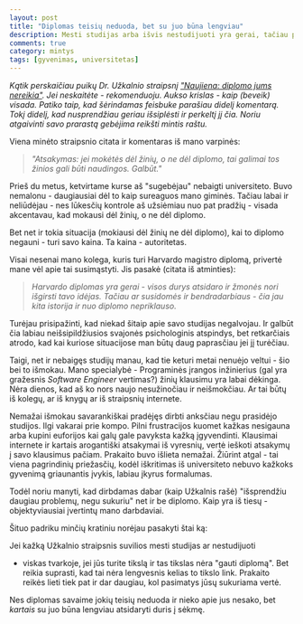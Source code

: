 ```yaml
---
layout: post
title: "Diplomas teisių neduoda, bet su juo būna lengviau"
description: Mesti studijas arba išvis nestudijuoti yra gerai, tačiau prakaito išlieti reiks ne ką mažiau.
comments: true
category: mintys
tags: [gyvenimas, universitetas]
---
```


_Kątik perskaičiau puikų Dr. Užkalnio straipsnį
["Naujiena: diplomo jums nereikia"](http://protokolai.com/2012/11/18/naujiena-diplomo-jums-nebereikia/). Jei
neskaitėte - rekomenduoju. Aukso krislas - kaip (beveik)
visada. Patiko taip, kad šėrindamas feisbuke parašiau didelį
komentarą. Tokį didelį, kad nusprendžiau geriau išsiplėsti ir perkeltį
jį čia.  Noriu atgaivinti savo prarastą gebėjima reikšti mintis
raštu._

Viena minėto straipsnio citata ir komentaras iš mano varpinės:

> _"Atsakymas: jei mokėtės dėl žinių, o ne dėl diplomo, tai galimai tos
>  žinios gali būti naudingos. Galbūt."_

Prieš du metus, ketvirtame kurse aš "sugebėjau" nebaigti
universiteto. Buvo nemalonu - daugiausiai dėl to kaip sureaguos mano
giminės. Tačiau labai ir neliūdėjau - nes lūkesčių kontrole aš
užsiėmiau nuo pat pradžių - visada akcentavau, kad mokausi dėl žinių,
o ne dėl diplomo.

Bet net ir tokia situacija (mokiausi dėl žinių ne dėl diplomo), kai to
diplomo negauni - turi savo kaina. Ta kaina - autoritetas.

Visai nesenai mano kolega, kuris turi Harvardo magistro diplomą,
privertė mane vėl apie tai susimąstyti. Jis pasakė (citata iš
atminties):

> _Harvardo diplomas yra gerai - visos durys atsidaro ir žmonės nori
> išgirsti tavo idėjas. Tačiau ar susidomės ir bendradarbiaus - čia
> jau kita istorija ir nuo diplomo nepriklauso._

Turėjau prisipažinti, kad niekad šitaip apie savo studijas negalvojau.
Ir galbūt čia labiau neišsipildžiusios svajonės psichologinis
atspindys, bet retkarčiais atrodo, kad kai kuriose situacijose man
būtų daug paprasčiau jei jį turėčiau.

Taigi, net ir nebaigęs studijų manau, kad tie keturi metai
nenuėjo veltui - šio bei to išmokau. Mano specialybė - Programinės
įrangos inžinierius (gal yra gražesnis _Software Engineer_ vertimas?)
žinių klausimu yra labai dėkinga. Nėra dienos, kad aš ko nors naujo
nesužinočiau ir neišmokčiau. Ar tai būtų iš kolegų, ar iš knygų ar iš
straipsnių internete.

Nemažai išmokau savarankiškai pradėjęs dirbti anksčiau negu prasidėjo
studijos. Ilgi vakarai prie kompo. Pilni frustracijos kuomet kažkas
nesigauna arba kupini euforijos kai galų gale pavyksta kažką
įgyvendinti. Klausimai internete ir kartais arogantiški atsakymai iš
vyresnių, vertė ieškoti atsakymų į savo klausimus pačiam. Prakaito
buvo išlieta nemažai. Žiūrint atgal - tai viena pagrindinių
priežasčių, kodėl iškritimas iš universiteto nebuvo kažkoks gyvenimą
griaunantis įvykis, labiau įkyrus formalumas.

Todėl noriu manyti, kad dirbdamas dabar (kaip Užkalnis rašė)
"išsprendžiu daugiau problemų, negu sukuriu" net ir be diplomo. Kaip
yra iš tiesų - objektyviausiai įvertintų mano darbdaviai.

Šituo padriku minčių kratiniu norėjau pasakyti štai ką:

Jei kažką Užkalnio straipsnis suvilios mesti studijas ar nestudijuoti
- viskas tvarkoje, jei jūs turite tikslą ir tas tikslas nėra "gauti
diplomą". Bet reikia suprasti, kad tai nėra lengvesnis kelias to
tikslo link. Prakaito reikės lieti tiek pat ir dar daugiau, kol
pasimatys jūsų sukuriama vertė.

Nes diplomas savaime jokių teisių neduoda ir nieko apie jus nesako,
bet _kartais_ su juo būna lengviau atsidaryti duris į sėkmę.
